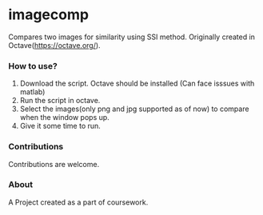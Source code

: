 # imagecomp

Compares two images for similarity using SSI method. Originally created in Octave(https://octave.org/).

### How to use?
1. Download the script. Octave should be installed (Can face isssues with matlab)
2. Run the script in octave.
3. Select the images(only png and jpg supported as of now) to compare when the window pops up.
4. Give it some time to run.

### Contributions
Contributions are welcome. 

### About
A Project created as a part of coursework.
